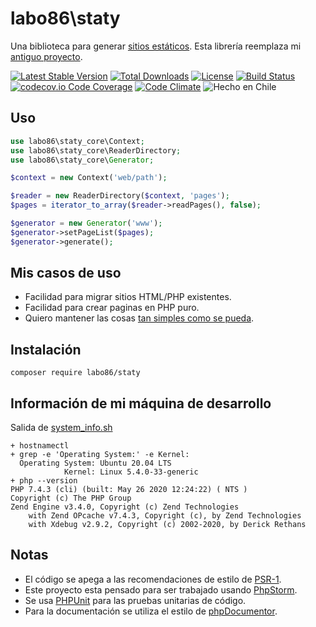labo86\staty
========
Una biblioteca para generar [sitios estáticos](https://en.wikipedia.org/wiki/Static_web_page).
Esta librería reemplaza mi [antiguo proyecto](https://github.com/labo86/static_generator).

[![Latest Stable Version](https://poser.pugx.org/labo86/staty/v/stable)](https://packagist.org/packages/labo86/staty)
[![Total Downloads](https://poser.pugx.org/labo86/staty/downloads)](https://packagist.org/packages/labo86/staty)
[![License](https://poser.pugx.org/labo86/staty/license)](https://packagist.org/packages/labo86/staty)
[![Build Status](https://travis-ci.org/labo86/staty.svg?branch=master)](https://travis-ci.org/labo86/staty)
[![codecov.io Code Coverage](https://codecov.io/gh/labo86/staty/branch/master/graph/badge.svg)](https://codecov.io/github/labo86/staty?branch=master)
[![Code Climate](https://codeclimate.com/github/labo86/staty/badges/gpa.svg)](https://codeclimate.com/github/labo86/staty)
![Hecho en Chile](https://img.shields.io/badge/country-Chile-red)

## Uso
```php
use labo86\staty_core\Context;
use labo86\staty_core\ReaderDirectory;
use labo86\staty_core\Generator;

$context = new Context('web/path');

$reader = new ReaderDirectory($context, 'pages');
$pages = iterator_to_array($reader->readPages(), false);

$generator = new Generator('www');
$generator->setPageList($pages);
$generator->generate();
```

## Mis casos de uso

 * Facilidad para migrar sitios HTML/PHP existentes.
 * Facilidad para crear paginas en PHP puro.
 * Quiero mantener las cosas [tan simples como se pueda](https://en.wikipedia.org/wiki/KISS_principle).  


## Instalación
```
composer require labo86/staty
```

## Información de mi máquina de desarrollo
Salida de [system_info.sh](https://github.com/labo86/staty/blob/master/scripts/system_info.sh)
```
+ hostnamectl
+ grep -e 'Operating System:' -e Kernel:
  Operating System: Ubuntu 20.04 LTS
            Kernel: Linux 5.4.0-33-generic
+ php --version
PHP 7.4.3 (cli) (built: May 26 2020 12:24:22) ( NTS )
Copyright (c) The PHP Group
Zend Engine v3.4.0, Copyright (c) Zend Technologies
    with Zend OPcache v7.4.3, Copyright (c), by Zend Technologies
    with Xdebug v2.9.2, Copyright (c) 2002-2020, by Derick Rethans
```

## Notas
  - El código se apega a las recomendaciones de estilo de [PSR-1](https://github.com/php-fig/fig-standards/blob/master/accepted/PSR-1-basic-coding-standard.md).
  - Este proyecto esta pensado para ser trabajado usando [PhpStorm](https://www.jetbrains.com/phpstorm).
  - Se usa [PHPUnit](https://phpunit.de/) para las pruebas unitarias de código.
  - Para la documentación se utiliza el estilo de [phpDocumentor](http://docs.phpdoc.org/references/phpdoc/basic-syntax.html). 

